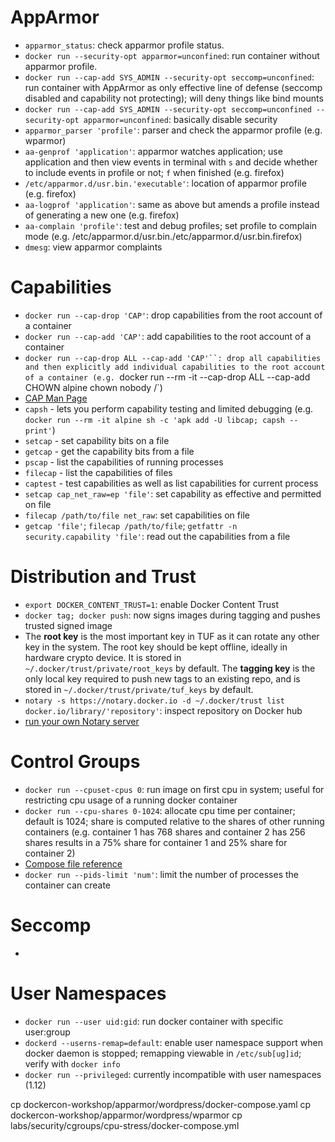 # AppArmor

- `apparmor_status`: check apparmor profile status.
- `docker run --security-opt apparmor=unconfined`: run container without apparmor profile.
- `docker run --cap-add SYS_ADMIN --security-opt seccomp=unconfined`: run container with AppArmor as only effective line of defense (seccomp disabled and capability not protecting); will deny things like bind mounts
- `docker run --cap-add SYS_ADMIN --security-opt seccomp=unconfined --security-opt apparmor=unconfined`: basically disable security
- `apparmor_parser 'profile'`: parser and check the apparmor profile (e.g. wparmor)
- `aa-genprof 'application'`: apparmor watches application; use application and then view events in terminal with `s` and decide whether to include events in profile or not; `f` when finished (e.g. firefox)
- `/etc/apparmor.d/usr.bin.'executable'`: location of apparmor profile (e.g. firefox)
- `aa-logprof 'application'`: same as above but amends a profile instead of generating a new one (e.g. firefox)
- `aa-complain 'profile'`: test and debug profiles; set profile to complain mode (e.g. /etc/apparmor.d/usr.bin./etc/apparmor.d/usr.bin.firefox)
- `dmesg`: view apparmor complaints

# Capabilities

- `docker run --cap-drop 'CAP'`: drop capabilities from the root account of a container
- `docker run --cap-add 'CAP'`: add capabilities to the root account of a container
- `docker run --cap-drop ALL --cap-add 'CAP'``: drop all capabilities and then explicitly add individual capabilities to the root account of a container (e.g. `docker run --rm -it --cap-drop ALL --cap-add CHOWN alpine chown nobody /`)
- [CAP Man Page](http://man7.org/linux/man-pages/man7/capabilities.7.html)
- `capsh` - lets you perform capability testing and limited debugging (e.g. `docker run --rm -it alpine sh -c 'apk add -U libcap; capsh --print'`)
- `setcap` - set capability bits on a file
- `getcap` - get the capability bits from a file
- `pscap` - list the capabilities of running processes
- `filecap` - list the capabilities of files
- `captest` - test capabilities as well as list capabilities for current process
- `setcap cap_net_raw=ep 'file'`: set capability as effective and permitted on file
- `filecap /path/to/file net_raw`: set capabilities on file
- `getcap 'file'`; `filecap /path/to/file`; `getfattr -n security.capability 'file'`: read out the capabilities from a file

# Distribution and Trust

- `export DOCKER_CONTENT_TRUST=1`: enable Docker Content Trust
- `docker tag; docker push`: now signs images during tagging and pushes trusted signed image
- The **root key** is the most important key in TUF as it can rotate any other key in the system. The root key should be kept offline, ideally in hardware crypto device. It is stored in `~/.docker/trust/private/root_keys` by default. The **tagging key** is the only local key required to push new tags to an existing repo, and is stored in `~/.docker/trust/private/tuf_keys` by default.
- `notary -s https://notary.docker.io -d ~/.docker/trust list docker.io/library/'repository'`: inspect repository on Docker hub
- [run your own Notary server](https://github.com/docker/labs/blob/master/security/trust/README.md#extra)

# Control Groups

- `docker run --cpuset-cpus 0`: run image on first cpu in system; useful for restricting cpu usage of a running docker container
- `docker run --cpu-shares 0-1024`: allocate cpu time per container; default is 1024; share is computed relative to the shares of other running containers (e.g. container 1 has 768 shares and container 2 has 256 shares results in a 75% share for container 1 and 25% share for container 2)
- [Compose file reference](https://docs.docker.com/compose/compose-file)
- `docker run --pids-limit 'num'`: limit the number of processes the container can create

# Seccomp

-

# User Namespaces

- `docker run --user uid:gid`: run docker container with specific user:group
- `dockerd --userns-remap=default`: enable user namespace support when docker daemon is stopped; remapping viewable in `/etc/sub[ug]id`; verify with `docker info`
- `docker run --privileged`: currently incompatible with user namespaces (1.12)

cp dockercon-workshop/apparmor/wordpress/docker-compose.yaml
cp dockercon-workshop/apparmor/wordpress/wparmor
cp labs/security/cgroups/cpu-stress/docker-compose.yml
